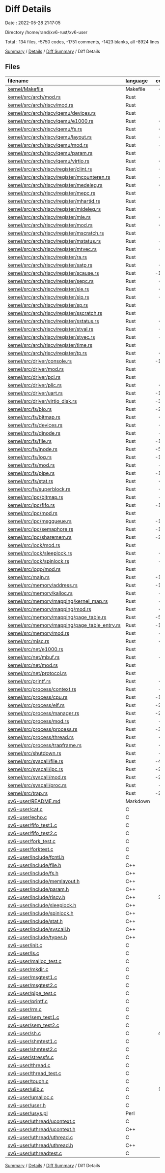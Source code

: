 # Diff Details

Date : 2022-05-28 21:17:05

Directory /home/rand/xv6-rust/xv6-user

Total : 134 files,  -5750 codes, -1751 comments, -1423 blanks, all -8924 lines

[Summary](results.md) / [Details](details.md) / [Diff Summary](diff.md) / Diff Details

## Files
| filename | language | code | comment | blank | total |
| :--- | :--- | ---: | ---: | ---: | ---: |
| [kernel/Makefile](/kernel/Makefile) | Makefile | -45 | -8 | -22 | -75 |
| [kernel/src/arch/mod.rs](/kernel/src/arch/mod.rs) | Rust | -1 | -1 | 0 | -2 |
| [kernel/src/arch/riscv/mod.rs](/kernel/src/arch/riscv/mod.rs) | Rust | -4 | 0 | -1 | -5 |
| [kernel/src/arch/riscv/qemu/devices.rs](/kernel/src/arch/riscv/qemu/devices.rs) | Rust | -1 | 0 | 0 | -1 |
| [kernel/src/arch/riscv/qemu/e1000.rs](/kernel/src/arch/riscv/qemu/e1000.rs) | Rust | -79 | -8 | -9 | -96 |
| [kernel/src/arch/riscv/qemu/fs.rs](/kernel/src/arch/riscv/qemu/fs.rs) | Rust | -55 | -14 | -15 | -84 |
| [kernel/src/arch/riscv/qemu/layout.rs](/kernel/src/arch/riscv/qemu/layout.rs) | Rust | -24 | -42 | -24 | -90 |
| [kernel/src/arch/riscv/qemu/mod.rs](/kernel/src/arch/riscv/qemu/mod.rs) | Rust | -35 | 0 | -9 | -44 |
| [kernel/src/arch/riscv/qemu/param.rs](/kernel/src/arch/riscv/qemu/param.rs) | Rust | -7 | -2 | -3 | -12 |
| [kernel/src/arch/riscv/qemu/virtio.rs](/kernel/src/arch/riscv/qemu/virtio.rs) | Rust | -33 | -17 | -7 | -57 |
| [kernel/src/arch/riscv/register/clint.rs](/kernel/src/arch/riscv/register/clint.rs) | Rust | -20 | -1 | -10 | -31 |
| [kernel/src/arch/riscv/register/mcounteren.rs](/kernel/src/arch/riscv/register/mcounteren.rs) | Rust | -10 | -1 | -1 | -12 |
| [kernel/src/arch/riscv/register/medeleg.rs](/kernel/src/arch/riscv/register/medeleg.rs) | Rust | -10 | 0 | -1 | -11 |
| [kernel/src/arch/riscv/register/mepc.rs](/kernel/src/arch/riscv/register/mepc.rs) | Rust | -4 | -3 | 0 | -7 |
| [kernel/src/arch/riscv/register/mhartid.rs](/kernel/src/arch/riscv/register/mhartid.rs) | Rust | -6 | -1 | 0 | -7 |
| [kernel/src/arch/riscv/register/mideleg.rs](/kernel/src/arch/riscv/register/mideleg.rs) | Rust | -10 | 0 | -1 | -11 |
| [kernel/src/arch/riscv/register/mie.rs](/kernel/src/arch/riscv/register/mie.rs) | Rust | -15 | -1 | -2 | -18 |
| [kernel/src/arch/riscv/register/mod.rs](/kernel/src/arch/riscv/register/mod.rs) | Rust | -29 | -1 | -2 | -32 |
| [kernel/src/arch/riscv/register/mscratch.rs](/kernel/src/arch/riscv/register/mscratch.rs) | Rust | -4 | 0 | 0 | -4 |
| [kernel/src/arch/riscv/register/mstatus.rs](/kernel/src/arch/riscv/register/mstatus.rs) | Rust | -27 | -4 | -8 | -39 |
| [kernel/src/arch/riscv/register/mtvec.rs](/kernel/src/arch/riscv/register/mtvec.rs) | Rust | -10 | -1 | -1 | -12 |
| [kernel/src/arch/riscv/register/ra.rs](/kernel/src/arch/riscv/register/ra.rs) | Rust | -6 | 0 | 0 | -6 |
| [kernel/src/arch/riscv/register/satp.rs](/kernel/src/arch/riscv/register/satp.rs) | Rust | -10 | -4 | -2 | -16 |
| [kernel/src/arch/riscv/register/scause.rs](/kernel/src/arch/riscv/register/scause.rs) | Rust | -111 | -11 | -21 | -143 |
| [kernel/src/arch/riscv/register/sepc.rs](/kernel/src/arch/riscv/register/sepc.rs) | Rust | -10 | -3 | -1 | -14 |
| [kernel/src/arch/riscv/register/sie.rs](/kernel/src/arch/riscv/register/sie.rs) | Rust | -20 | -3 | -3 | -26 |
| [kernel/src/arch/riscv/register/sip.rs](/kernel/src/arch/riscv/register/sip.rs) | Rust | -16 | -1 | -4 | -21 |
| [kernel/src/arch/riscv/register/sp.rs](/kernel/src/arch/riscv/register/sp.rs) | Rust | -6 | 0 | 0 | -6 |
| [kernel/src/arch/riscv/register/sscratch.rs](/kernel/src/arch/riscv/register/sscratch.rs) | Rust | -4 | -1 | -1 | -6 |
| [kernel/src/arch/riscv/register/sstatus.rs](/kernel/src/arch/riscv/register/sstatus.rs) | Rust | -46 | -11 | -12 | -69 |
| [kernel/src/arch/riscv/register/stval.rs](/kernel/src/arch/riscv/register/stval.rs) | Rust | -10 | -1 | -1 | -12 |
| [kernel/src/arch/riscv/register/stvec.rs](/kernel/src/arch/riscv/register/stvec.rs) | Rust | -10 | -2 | -1 | -13 |
| [kernel/src/arch/riscv/register/time.rs](/kernel/src/arch/riscv/register/time.rs) | Rust | -6 | -1 | 0 | -7 |
| [kernel/src/arch/riscv/register/tp.rs](/kernel/src/arch/riscv/register/tp.rs) | Rust | -10 | -2 | -1 | -13 |
| [kernel/src/driver/console.rs](/kernel/src/driver/console.rs) | Rust | -138 | -33 | -28 | -199 |
| [kernel/src/driver/mod.rs](/kernel/src/driver/mod.rs) | Rust | -5 | 0 | -2 | -7 |
| [kernel/src/driver/pci.rs](/kernel/src/driver/pci.rs) | Rust | 0 | -43 | -12 | -55 |
| [kernel/src/driver/plic.rs](/kernel/src/driver/plic.rs) | Rust | -58 | -5 | -17 | -80 |
| [kernel/src/driver/uart.rs](/kernel/src/driver/uart.rs) | Rust | -184 | -48 | -46 | -278 |
| [kernel/src/driver/virtio_disk.rs](/kernel/src/driver/virtio_disk.rs) | Rust | -348 | -49 | -63 | -460 |
| [kernel/src/fs/bio.rs](/kernel/src/fs/bio.rs) | Rust | -219 | -38 | -37 | -294 |
| [kernel/src/fs/bitmap.rs](/kernel/src/fs/bitmap.rs) | Rust | -62 | -12 | -12 | -86 |
| [kernel/src/fs/devices.rs](/kernel/src/fs/devices.rs) | Rust | -40 | -1 | -9 | -50 |
| [kernel/src/fs/dinode.rs](/kernel/src/fs/dinode.rs) | Rust | -55 | -1 | -7 | -63 |
| [kernel/src/fs/file.rs](/kernel/src/fs/file.rs) | Rust | -186 | -35 | -44 | -265 |
| [kernel/src/fs/inode.rs](/kernel/src/fs/inode.rs) | Rust | -552 | -110 | -71 | -733 |
| [kernel/src/fs/log.rs](/kernel/src/fs/log.rs) | Rust | -197 | -29 | -22 | -248 |
| [kernel/src/fs/mod.rs](/kernel/src/fs/mod.rs) | Rust | -39 | -7 | -10 | -56 |
| [kernel/src/fs/pipe.rs](/kernel/src/fs/pipe.rs) | Rust | -129 | -65 | -42 | -236 |
| [kernel/src/fs/stat.rs](/kernel/src/fs/stat.rs) | Rust | -20 | 0 | -3 | -23 |
| [kernel/src/fs/superblock.rs](/kernel/src/fs/superblock.rs) | Rust | -89 | -19 | -20 | -128 |
| [kernel/src/ipc/bitmap.rs](/kernel/src/ipc/bitmap.rs) | Rust | -70 | 0 | -29 | -99 |
| [kernel/src/ipc/fifo.rs](/kernel/src/ipc/fifo.rs) | Rust | -112 | -21 | -44 | -177 |
| [kernel/src/ipc/mod.rs](/kernel/src/ipc/mod.rs) | Rust | -5 | 0 | 0 | -5 |
| [kernel/src/ipc/msgqueue.rs](/kernel/src/ipc/msgqueue.rs) | Rust | -166 | -4 | -60 | -230 |
| [kernel/src/ipc/semaphore.rs](/kernel/src/ipc/semaphore.rs) | Rust | -144 | -38 | -24 | -206 |
| [kernel/src/ipc/sharemem.rs](/kernel/src/ipc/sharemem.rs) | Rust | -209 | -7 | -52 | -268 |
| [kernel/src/lock/mod.rs](/kernel/src/lock/mod.rs) | Rust | -2 | 0 | 0 | -2 |
| [kernel/src/lock/sleeplock.rs](/kernel/src/lock/sleeplock.rs) | Rust | -75 | -7 | -16 | -98 |
| [kernel/src/lock/spinlock.rs](/kernel/src/lock/spinlock.rs) | Rust | -84 | -7 | -28 | -119 |
| [kernel/src/logo/mod.rs](/kernel/src/logo/mod.rs) | Rust | -1 | 0 | -1 | -2 |
| [kernel/src/main.rs](/kernel/src/main.rs) | Rust | -120 | -25 | -34 | -179 |
| [kernel/src/memory/address.rs](/kernel/src/memory/address.rs) | Rust | -122 | -2 | -42 | -166 |
| [kernel/src/memory/kalloc.rs](/kernel/src/memory/kalloc.rs) | Rust | -46 | -2 | -13 | -61 |
| [kernel/src/memory/mapping/kernel_map.rs](/kernel/src/memory/mapping/kernel_map.rs) | Rust | -92 | -17 | -19 | -128 |
| [kernel/src/memory/mapping/mod.rs](/kernel/src/memory/mapping/mod.rs) | Rust | -13 | 0 | -5 | -18 |
| [kernel/src/memory/mapping/page_table.rs](/kernel/src/memory/mapping/page_table.rs) | Rust | -535 | -130 | -95 | -760 |
| [kernel/src/memory/mapping/page_table_entry.rs](/kernel/src/memory/mapping/page_table_entry.rs) | Rust | -132 | -8 | -38 | -178 |
| [kernel/src/memory/mod.rs](/kernel/src/memory/mod.rs) | Rust | -80 | -8 | -14 | -102 |
| [kernel/src/misc.rs](/kernel/src/misc.rs) | Rust | -51 | -3 | -7 | -61 |
| [kernel/src/net/e1000.rs](/kernel/src/net/e1000.rs) | Rust | 0 | -194 | -43 | -237 |
| [kernel/src/net/mbuf.rs](/kernel/src/net/mbuf.rs) | Rust | -77 | -8 | -19 | -104 |
| [kernel/src/net/mod.rs](/kernel/src/net/mod.rs) | Rust | -3 | 0 | 0 | -3 |
| [kernel/src/net/protocol.rs](/kernel/src/net/protocol.rs) | Rust | 0 | -315 | -67 | -382 |
| [kernel/src/printf.rs](/kernel/src/printf.rs) | Rust | -79 | -6 | -10 | -95 |
| [kernel/src/process/context.rs](/kernel/src/process/context.rs) | Rust | -63 | -2 | -7 | -72 |
| [kernel/src/process/cpu.rs](/kernel/src/process/cpu.rs) | Rust | -152 | -50 | -39 | -241 |
| [kernel/src/process/elf.rs](/kernel/src/process/elf.rs) | Rust | -270 | -38 | -49 | -357 |
| [kernel/src/process/manager.rs](/kernel/src/process/manager.rs) | Rust | -284 | -116 | -76 | -476 |
| [kernel/src/process/mod.rs](/kernel/src/process/mod.rs) | Rust | -42 | -37 | -24 | -103 |
| [kernel/src/process/process.rs](/kernel/src/process/process.rs) | Rust | -303 | -161 | -134 | -598 |
| [kernel/src/process/thread.rs](/kernel/src/process/thread.rs) | Rust | -32 | -14 | -22 | -68 |
| [kernel/src/process/trapframe.rs](/kernel/src/process/trapframe.rs) | Rust | -44 | -13 | -5 | -62 |
| [kernel/src/shutdown.rs](/kernel/src/shutdown.rs) | Rust | -38 | -3 | -12 | -53 |
| [kernel/src/syscall/file.rs](/kernel/src/syscall/file.rs) | Rust | -458 | -33 | -65 | -556 |
| [kernel/src/syscall/ipc.rs](/kernel/src/syscall/ipc.rs) | Rust | -255 | -26 | -60 | -341 |
| [kernel/src/syscall/mod.rs](/kernel/src/syscall/mod.rs) | Rust | -232 | -7 | -45 | -284 |
| [kernel/src/syscall/proc.rs](/kernel/src/syscall/proc.rs) | Rust | -99 | -3 | -34 | -136 |
| [kernel/src/trap.rs](/kernel/src/trap.rs) | Rust | -206 | -78 | -67 | -351 |
| [xv6-user/README.md](/xv6-user/README.md) | Markdown | 2 | 0 | 1 | 3 |
| [xv6-user/cat.c](/xv6-user/cat.c) | C | 37 | 0 | 6 | 43 |
| [xv6-user/echo.c](/xv6-user/echo.c) | C | 17 | 1 | 3 | 21 |
| [xv6-user/fifo_test1.c](/xv6-user/fifo_test1.c) | C | 10 | 0 | 5 | 15 |
| [xv6-user/fifo_test2.c](/xv6-user/fifo_test2.c) | C | 11 | 0 | 4 | 15 |
| [xv6-user/fork_test.c](/xv6-user/fork_test.c) | C | 39 | 3 | 12 | 54 |
| [xv6-user/forktest.c](/xv6-user/forktest.c) | C | 45 | 2 | 14 | 61 |
| [xv6-user/include/fcntl.h](/xv6-user/include/fcntl.h) | C | 5 | 0 | 0 | 5 |
| [xv6-user/include/file.h](/xv6-user/include/file.h) | C++ | 32 | 2 | 6 | 40 |
| [xv6-user/include/fs.h](/xv6-user/include/fs.h) | C++ | 33 | 14 | 12 | 59 |
| [xv6-user/include/memlayout.h](/xv6-user/include/memlayout.h) | C++ | 21 | 36 | 10 | 67 |
| [xv6-user/include/param.h](/xv6-user/include/param.h) | C++ | 13 | 0 | 0 | 13 |
| [xv6-user/include/riscv.h](/xv6-user/include/riscv.h) | C++ | 263 | 38 | 53 | 354 |
| [xv6-user/include/sleeplock.h](/xv6-user/include/sleeplock.h) | C++ | 6 | 2 | 1 | 9 |
| [xv6-user/include/spinlock.h](/xv6-user/include/spinlock.h) | C++ | 5 | 2 | 2 | 9 |
| [xv6-user/include/stat.h](/xv6-user/include/stat.h) | C++ | 10 | 0 | 1 | 11 |
| [xv6-user/include/syscall.h](/xv6-user/include/syscall.h) | C++ | 41 | 1 | 5 | 47 |
| [xv6-user/include/types.h](/xv6-user/include/types.h) | C++ | 8 | 0 | 2 | 10 |
| [xv6-user/init.c](/xv6-user/init.c) | C | 43 | 5 | 6 | 54 |
| [xv6-user/ls.c](/xv6-user/ls.c) | C | 74 | 3 | 10 | 87 |
| [xv6-user/malloc_test.c](/xv6-user/malloc_test.c) | C | 14 | 0 | 5 | 19 |
| [xv6-user/mkdir.c](/xv6-user/mkdir.c) | C | 19 | 0 | 5 | 24 |
| [xv6-user/msgtest1.c](/xv6-user/msgtest1.c) | C | 8 | 0 | 5 | 13 |
| [xv6-user/msgtest2.c](/xv6-user/msgtest2.c) | C | 11 | 0 | 7 | 18 |
| [xv6-user/pipe_test.c](/xv6-user/pipe_test.c) | C | 30 | 0 | 23 | 53 |
| [xv6-user/printf.c](/xv6-user/printf.c) | C | 97 | 2 | 14 | 113 |
| [xv6-user/rm.c](/xv6-user/rm.c) | C | 19 | 0 | 4 | 23 |
| [xv6-user/sem_test1.c](/xv6-user/sem_test1.c) | C | 15 | 0 | 3 | 18 |
| [xv6-user/sem_test2.c](/xv6-user/sem_test2.c) | C | 9 | 1 | 5 | 15 |
| [xv6-user/sh.c](/xv6-user/sh.c) | C | 421 | 11 | 64 | 496 |
| [xv6-user/shmtest1.c](/xv6-user/shmtest1.c) | C | 22 | 17 | 13 | 52 |
| [xv6-user/shmtest2.c](/xv6-user/shmtest2.c) | C | 17 | 15 | 14 | 46 |
| [xv6-user/stressfs.c](/xv6-user/stressfs.c) | C | 31 | 8 | 11 | 50 |
| [xv6-user/thread.c](/xv6-user/thread.c) | C | 21 | 3 | 8 | 32 |
| [xv6-user/thread_test.c](/xv6-user/thread_test.c) | C | 19 | 16 | 20 | 55 |
| [xv6-user/touch.c](/xv6-user/touch.c) | C | 23 | 0 | 2 | 25 |
| [xv6-user/ulib.c](/xv6-user/ulib.c) | C | 120 | 0 | 21 | 141 |
| [xv6-user/umalloc.c](/xv6-user/umalloc.c) | C | 77 | 3 | 12 | 92 |
| [xv6-user/user.h](/xv6-user/user.h) | C | 60 | 2 | 9 | 71 |
| [xv6-user/usys.pl](/xv6-user/usys.pl) | Perl | 51 | 2 | 10 | 63 |
| [xv6-user/uthread/ucontext.c](/xv6-user/uthread/ucontext.c) | C | 9 | 2 | 4 | 15 |
| [xv6-user/uthread/ucontext.h](/xv6-user/uthread/ucontext.h) | C++ | 23 | 14 | 14 | 51 |
| [xv6-user/uthread/uthread.c](/xv6-user/uthread/uthread.c) | C | 83 | 26 | 22 | 131 |
| [xv6-user/uthread/uthread.h](/xv6-user/uthread/uthread.h) | C++ | 26 | 16 | 11 | 53 |
| [xv6-user/uthreadtest.c](/xv6-user/uthreadtest.c) | C | 21 | 25 | 25 | 71 |

[Summary](results.md) / [Details](details.md) / [Diff Summary](diff.md) / Diff Details